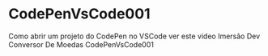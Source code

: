 # CodePenVsCode001
Como abrir um projeto do CodePen no VSCode ver este video
 Imersâo Dev Conversor De Moedas CodePenVsCode001
